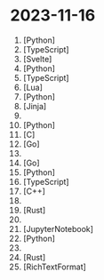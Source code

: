 # 2023-11-16

1. [](https://github.comundefined "EmotiVoice 😊: a Multi-Voice and Prompt-Controlled TTS Engine") [Python]
2. [](https://github.comundefined "Draw a mockup and generate html for it") [TypeScript]
3. [](https://github.comundefined "🌼 🌼 🌼 🌼 🌼  The most popular, free and open-source Tailwind CSS component library") [Svelte]
4. [](https://github.comundefined "The way we interact with our data is changing.") [Python]
5. [](https://github.comundefined "Atomicals CLI and Javascript Library") [TypeScript]
6. [](https://github.comundefined "My personal dotfiles") [Lua]
7. [](https://github.comundefined "Interact with your documents using the power of GPT, 100% privately, no data leaks") [Python]
8. [](https://github.comundefined "Your favorite operating systems in one place. A network-based bootable operating system installer based on iPXE.") [Jinja]
9. [](https://github.comundefined "Pandora Cloud + Pandora Server + Shared Chat = PandoraNext. New GPTs(Gizmo) UI, All in one!") 
10. [](https://github.comundefined "Langchain-Chatchat（原Langchain-ChatGLM）基于 Langchain 与 ChatGLM 等语言模型的本地知识库问答 | Langchain-Chatchat (formerly langchain-ChatGLM), local knowledge based LLM (like ChatGLM) QA app with langchain") [Python]
11. [](https://github.comundefined "Linux kernel source tree") [C]
12. [](https://github.comundefined "Continuation of Clash core project") [Go]
13. [](https://github.comundefined "A curated list of GPT agents for cybersecurity") 
14. [](https://github.comundefined "Production-Grade Container Scheduling and Management") [Go]
15. [](https://github.comundefined "OpenAI's Code Interpreter in your terminal, running locally") [Python]
16. [](https://github.comundefined "🤖 Lobe Chat - an open-source, vision supported, extensible, high-performance chat client. It supports one-click free deployment of your private ChatGPT/LLM web application.") [TypeScript]
17. [](https://github.comundefined "TensorRT-LLM provides users with an easy-to-use Python API to define Large Language Models (LLMs) and build TensorRT engines that contain state-of-the-art optimizations to perform inference efficiently on NVIDIA GPUs. TensorRT-LLM also contains components to create Python and C++ runtimes that execute those TensorRT engines.") [C++]
18. [](https://github.comundefined "Collection of all the GPTs created by the community") 
19. [](https://github.comundefined "🦀 Small exercises to get you used to reading and writing Rust code!") [Rust]
20. [](https://github.comundefined "GPT Store - A collection of major GPTS available in public") 
21. [](https://github.comundefined "Deep Learning System core principles introduction.") [JupyterNotebook]
22. [](https://github.comundefined "Latent Consistency Models: Synthesizing High-Resolution Images with Few-Step Inference") [Python]
23. [](https://github.comundefined "Curated list of awesome GPTs 👍.") 
24. [](https://github.comundefined "Lightning-fast and Powerful Code Editor written in Rust") [Rust]
25. [](https://github.comundefined "") [RichTextFormat]
